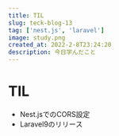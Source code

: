 ```yaml
---
title: TIL
slug: teck-blog-13
tag: ['nest.js', 'laravel']
image: study.png
created_at: 2022-2-8T23:24:20
description: 今日学んだこと
---
```


# TIL
- Nest.jsでのCORS設定
- Laravel9のリリース
